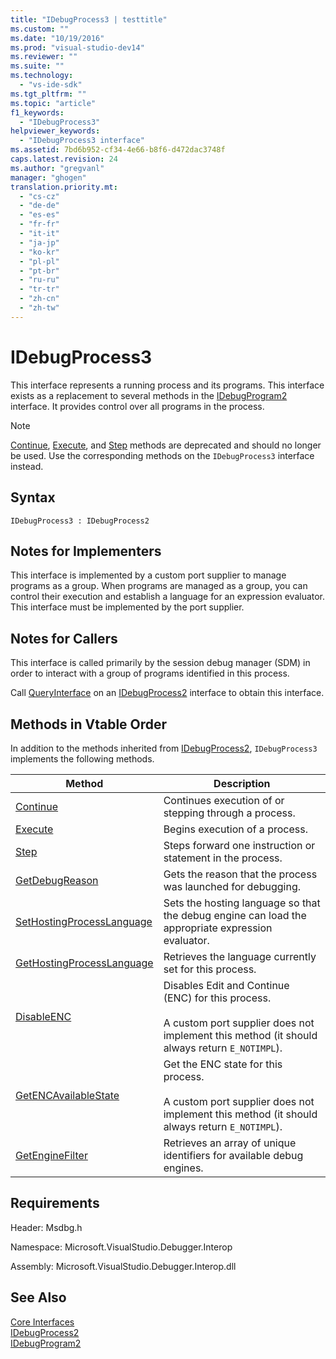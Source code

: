 ```yaml
---
title: "IDebugProcess3 | testtitle"
ms.custom: ""
ms.date: "10/19/2016"
ms.prod: "visual-studio-dev14"
ms.reviewer: ""
ms.suite: ""
ms.technology: 
  - "vs-ide-sdk"
ms.tgt_pltfrm: ""
ms.topic: "article"
f1_keywords: 
  - "IDebugProcess3"
helpviewer_keywords: 
  - "IDebugProcess3 interface"
ms.assetid: 7bd6b952-cf34-4e66-b8f6-d472dac3748f
caps.latest.revision: 24
ms.author: "gregvanl"
manager: "ghogen"
translation.priority.mt: 
  - "cs-cz"
  - "de-de"
  - "es-es"
  - "fr-fr"
  - "it-it"
  - "ja-jp"
  - "ko-kr"
  - "pl-pl"
  - "pt-br"
  - "ru-ru"
  - "tr-tr"
  - "zh-cn"
  - "zh-tw"
---
```

# IDebugProcess3
This interface represents a running process and its programs. This interface exists as a replacement to several methods in the [IDebugProgram2](../extensibility-debugger-reference/idebugprogram2.md) interface. It provides control over all programs in the process.  
  
> [!NOTE]
>  [Continue](../extensibility-debugger-reference/idebugprogram2--continue.md), [Execute](../extensibility-debugger-reference/idebugprogram2--execute.md), and [Step](../extensibility-debugger-reference/idebugprogram2--step.md) methods are deprecated and should no longer be used. Use the corresponding methods on the `IDebugProcess3` interface instead.  
  
## Syntax  
  
```  
IDebugProcess3 : IDebugProcess2  
```  
  
## Notes for Implementers  
 This interface is implemented by a custom port supplier to manage programs as a group. When programs are managed as a group, you can control their execution and establish a language for an expression evaluator. This interface must be implemented by the port supplier.  
  
## Notes for Callers  
 This interface is called primarily by the session debug manager (SDM) in order to interact with a group of programs identified in this process.  
  
 Call [QueryInterface](../Topic/QueryInterface.md) on an [IDebugProcess2](../extensibility-debugger-reference/idebugprocess2.md) interface to obtain this interface.  
  
## Methods in Vtable Order  
 In addition to the methods inherited from [IDebugProcess2](../extensibility-debugger-reference/idebugprocess2.md), `IDebugProcess3` implements the following methods.  
  
|Method|Description|  
|------------|-----------------|  
|[Continue](../extensibility-debugger-reference/idebugprocess3--continue.md)|Continues execution of or stepping through a process.|  
|[Execute](../extensibility-debugger-reference/idebugprocess3--execute.md)|Begins execution of a process.|  
|[Step](../extensibility-debugger-reference/idebugprocess3--step.md)|Steps forward one instruction or statement in the process.|  
|[GetDebugReason](../extensibility-debugger-reference/idebugprocess3--getdebugreason.md)|Gets the reason that the process was launched for debugging.|  
|[SetHostingProcessLanguage](../extensibility-debugger-reference/idebugprocess3--sethostingprocesslanguage.md)|Sets the hosting language so that the debug engine can load the appropriate expression evaluator.|  
|[GetHostingProcessLanguage](../extensibility-debugger-reference/idebugprocess3--gethostingprocesslanguage.md)|Retrieves the language currently set for this process.|  
|[DisableENC](../extensibility-debugger-reference/idebugprocess3--disableenc.md)|Disables Edit and Continue (ENC) for this process.<br /><br /> A custom port supplier does not implement this method (it should always return `E_NOTIMPL`).|  
|[GetENCAvailableState](../extensibility-debugger-reference/idebugprocess3--getencavailablestate.md)|Get the ENC state for this process.<br /><br /> A custom port supplier does not implement this method (it should always return `E_NOTIMPL`).|  
|[GetEngineFilter](../extensibility-debugger-reference/idebugprocess3--getenginefilter.md)|Retrieves an array of unique identifiers for available debug engines.|  
  
## Requirements  
 Header: Msdbg.h  
  
 Namespace: Microsoft.VisualStudio.Debugger.Interop  
  
 Assembly: Microsoft.VisualStudio.Debugger.Interop.dll  
  
## See Also  
 [Core Interfaces](../extensibility-debugger-reference/core-interfaces.md)   
 [IDebugProcess2](../extensibility-debugger-reference/idebugprocess2.md)   
 [IDebugProgram2](../extensibility-debugger-reference/idebugprogram2.md)